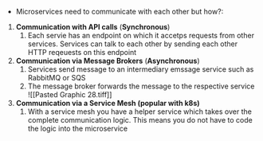 - Microservices need to communicate with each other but how?: 

1. **Communication with API calls** (**Synchronous**)
	1. Each servie has an endpoint on which it accetps requests from other services.  Services can talk to each other by sending each other HTTP reqeuests on this endpoint 
2. **Communication via Message Brokers** (**Asynchronous**)
	1. Services send message to an intermediary emssage service such as RabbitMQ or SQS
	2. The message broker forwards the message to the respective service 
![[Pasted Graphic 28.tiff]]
3. **Communication via a Service Mesh (popular with k8s)**
	1. With a service mesh you have a helper service which takes over the complete communication logic.  This means you do not have to code the logic into the microservice
